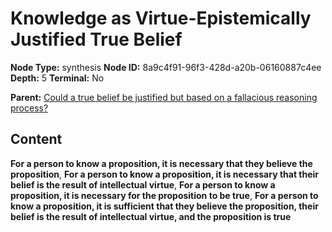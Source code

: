 # Knowledge as Virtue-Epistemically Justified True Belief

**Node Type:** synthesis
**Node ID:** 8a9c4f91-96f3-428d-a20b-06160887c4ee
**Depth:** 5
**Terminal:** No

**Parent:** [Could a true belief be justified but based on a fallacious reasoning process?](could-a-true-belief-be-justified-but-based-on-a-fallacious-reasoning-process-antithesis-f8de0823-152a-4838-b19d-33d2cb21e9cb.md)

## Content

**For a person to know a proposition, it is necessary that they believe the proposition**, **For a person to know a proposition, it is necessary that their belief is the result of intellectual virtue**, **For a person to know a proposition, it is necessary for the proposition to be true**, **For a person to know a proposition, it is sufficient that they believe the proposition, their belief is the result of intellectual virtue, and the proposition is true**
